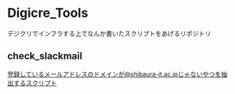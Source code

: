 # Digicre_Tools

デジクリでインフラする上でなんか書いたスクリプトをあげるリポジトリ  

## check_slackmail

登録しているメールアドレスのドメインが@shibaura-it.ac.jpじゃないやつを抽出するスクリプト  